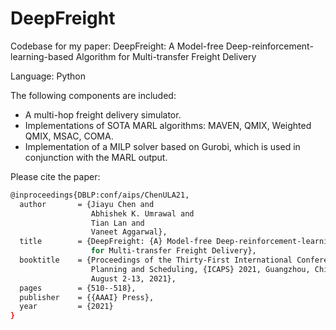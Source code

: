 # DeepFreight
Codebase for my paper: DeepFreight: A Model-free Deep-reinforcement-learning-based Algorithm for Multi-transfer Freight Delivery

Language: Python

The following components are included:
- A multi-hop freight delivery simulator.
- Implementations of SOTA MARL algorithms: MAVEN, QMIX, Weighted QMIX, MSAC, COMA.
- Implementation of a MILP solver based on Gurobi, which is used in conjunction with the MARL output. 

Please cite the paper:

```bash
@inproceedings{DBLP:conf/aips/ChenULA21,
  author       = {Jiayu Chen and
                  Abhishek K. Umrawal and
                  Tian Lan and
                  Vaneet Aggarwal},
  title        = {DeepFreight: {A} Model-free Deep-reinforcement-learning-based Algorithm
                  for Multi-transfer Freight Delivery},
  booktitle    = {Proceedings of the Thirty-First International Conference on Automated
                  Planning and Scheduling, {ICAPS} 2021, Guangzhou, China (virtual),
                  August 2-13, 2021},
  pages        = {510--518},
  publisher    = {{AAAI} Press},
  year         = {2021}
}
```
